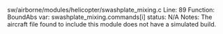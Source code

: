 sw/airborne/modules/helicopter/swashplate_mixing.c
Line: 89
Function: BoundAbs
var: swashplate_mixing.commands[i]
status: N/A
Notes: The aircraft file found to include this module does not have a simulated build.
